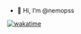 - 👋 Hi, I’m @nemopss

[![wakatime](https://wakatime.com/badge/user/ea8df0ca-046f-4f42-a536-1d3e6204438f.svg?style=default)](https://wakatime.com/@ea8df0ca-046f-4f42-a536-1d3e6204438f)
